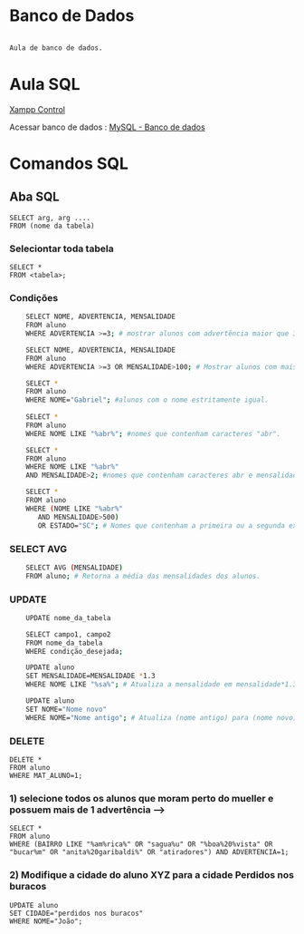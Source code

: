 # Banco de Dados 

```bash

Aula de banco de dados.

```

# Aula SQL

[Xampp Control](C:\xampp\mysql\data) 

Acessar banco de dados : [MySQL - Banco de dados](C:\xampp\mysql\data)

# Comandos SQL

## Aba SQL
    SELECT arg, arg .... 
    FROM (nome da tabela)

### Seleciontar toda tabela
    SELECT * 
    FROM <tabela>;
 
 
### Condições
```bash
    SELECT NOME, ADVERTENCIA, MENSALIDADE
    FROM aluno
    WHERE ADVERTENCIA >=3; # mostrar alunos com advertência maior que 3.

    SELECT NOME, ADVERTENCIA, MENSALIDADE
    FROM aluno
    WHERE ADVERTENCIA >=3 OR MENSALIDADE>100; # Mostrar alunos com mais de 3 advertências ou com mensalidade > 100.

    SELECT *
    FROM aluno
    WHERE NOME="Gabriel"; #alunos com o nome estritamente igual.
        
    SELECT *
    FROM aluno
    WHERE NOME LIKE "%abr%"; #nomes que contenham caracteres "abr".

    SELECT *
    FROM aluno
    WHERE NOME LIKE "%abr%"
    AND MENSALIDADE>2; #nomes que contenham caracteres abr e mensalidade maior que 2.

    SELECT *
    FROM aluno
    WHERE (NOME LIKE "%abr%"
       AND MENSALIDADE>500)
       OR ESTADO="SC"; # Nomes que contenham a primeira ou a segunda expressão. () são resolvidos primeiro.

```

### SELECT AVG

```bash
    SELECT AVG (MENSALIDADE)
    FROM aluno; # Retorna a média das mensalidades dos alunos.
```


### UPDATE

```bash
    UPDATE nome_da_tabela

    SELECT campo1, campo2
    FROM nome_da_tabela
    WHERE condição_desejada;

    UPDATE aluno
    SET MENSALIDADE=MENSALIDADE *1.3
    WHERE NOME LIKE "%sa%"; # Atualiza a mensalidade em mensalidade*1.3 onde o nome contem (sa)

    UPDATE aluno
    SET NOME="Nome novo"
    WHERE NOME="Nome antigo"; # Atualiza (nome antigo) para (nome novo)

```

### DELETE

    DELETE *
    FROM aluno
    WHERE MAT_ALUNO=1;

### 1) selecione todos os alunos que moram perto do mueller e possuem mais de 1 advertência -->

    SELECT *
    FROM aluno
    WHERE (BAIRRO LIKE "%am%rica%" OR "sagua%u" OR "%boa%20%vista" OR "bucar%m" OR "anita%20garibaldi%" OR "atiradores") AND ADVERTENCIA=1;



### 2) Modifique a cidade do aluno XYZ para a cidade Perdidos nos buracos

    UPDATE aluno
    SET CIDADE="perdidos nos buracos"
    WHERE NOME="João";